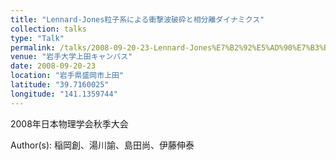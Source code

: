 ```yaml
---
title: "Lennard-Jones粒子系による衝撃波破砕と相分離ダイナミクス"
collection: talks
type: "Talk"
permalink: /talks/2008-09-20-23-Lennard-Jones%E7%B2%92%E5%AD%90%E7%B3%BB%E3%81%AB%E3%82%88%E3%82%8B%E8%A1%9D
venue: "岩手大学上田キャンパス"
date: 2008-09-20-23
location: "岩手県盛岡市上田"
latitude: "39.7160025"
longitude: "141.1359744"
---
```


2008年日本物理学会秋季大会

Author(s): 稲岡創、湯川諭、島田尚、伊藤伸泰
